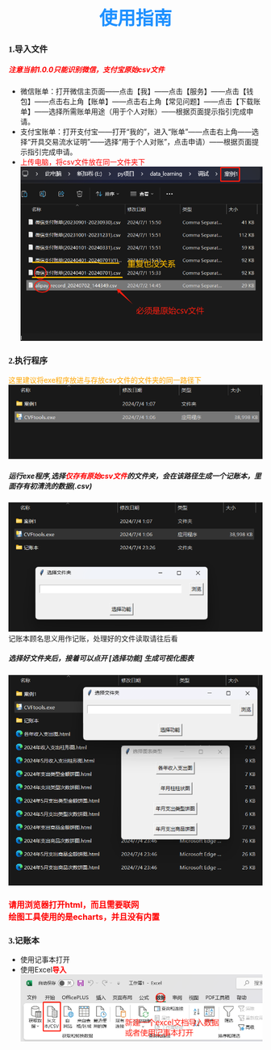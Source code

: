 # <div align="center"><font face="宋体"><h1 style="color: #1E90FF; font-size: 36px;">使用指南</h1></font></div>
### **<font face="宋体">1.导入文件</font>**
##### <span style = "color:red">注意当前1.0.0只能识别微信，支付宝原始csv文件
- 微信账单：打开微信主页面——点击【我】——点击【服务】——点击【钱包】——点击右上角【账单】——点击右上角【常见问题】——点击【下载账单】——选择所需账单用途（用于个人对账）——根据页面提示指引完成申请。
- 支付宝账单：打开支付宝——打开“我的”，进入“账单”——点击右上角——选择“开具交易流水证明”——选择“用于个人对账”，点击申请）——根据页面提示指引完成申请。
- <span style = "color:red">上传电脑，将csv文件放在同一文件夹下
  ![](images/img-2024-07-04-23-19-46.png)
### **<font face="宋体">2.执行程序</font>**
<span style = "color:orange">这里建议将exe程序放进与存放csv文件的文件夹的同一路径下
![](images/img-2024-07-04-23-14-23.png)
##### 运行exe程序,选择<span style = "color:red">仅存有原始csv文件</span>的文件夹，会在该路径生成一个记账本，里面存有初清洗的数据(.csv)
![](images/img-2024-07-04-23-27-56.png)
记账本顾名思义用作记账，处理好的文件读取请往后看
##### 选择好文件夹后，接着可以点开 ***[选择功能]*** 生成可视化图表
![](images/img-2024-07-04-23-50-34.png)
<h1 style="color: red; font-size: 16px;">请用浏览器打开html，而且需要联网<br>绘图工具使用的是echarts，并且没有内置</h1>

### **<font face="宋体">3.记账本</font>**
- 使用记事本打开
- 使用Excel<span style = "color:red; font-weight:bold;">导入</span>
  ![](images/img-2024-07-05-00-27-17.png)
  